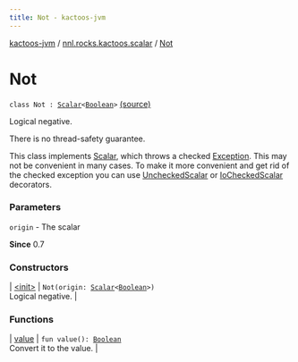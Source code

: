 ```yaml
---
title: Not - kactoos-jvm
---
```


[kactoos-jvm](../../index.html) / [nnl.rocks.kactoos.scalar](../index.html) / [Not](./index.html)

# Not

`class Not : `[`Scalar`](../../nnl.rocks.kactoos/-scalar/index.html)`<`[`Boolean`](https://kotlinlang.org/api/latest/jvm/stdlib/kotlin/-boolean/index.html)`>` [(source)](https://github.com/neonailol/kactoos/blob/master/kactoos-jvm/src/main/kotlin/nnl/rocks/kactoos/scalar/Not.kt#L23)

Logical negative.

There is no thread-safety guarantee.

This class implements [Scalar](../../nnl.rocks.kactoos/-scalar/index.html), which throws a checked
[Exception](https://kotlinlang.org/api/latest/jvm/stdlib/kotlin/-exception/index.html). This may not be convenient in many cases. To make
it more convenient and get rid of the checked exception you can
use [UncheckedScalar](../-unchecked-scalar/index.html) or [IoCheckedScalar](../-io-checked-scalar/index.html) decorators.

### Parameters

`origin` - The scalar

**Since**
0.7

### Constructors

| [&lt;init&gt;](-init-.html) | `Not(origin: `[`Scalar`](../../nnl.rocks.kactoos/-scalar/index.html)`<`[`Boolean`](https://kotlinlang.org/api/latest/jvm/stdlib/kotlin/-boolean/index.html)`>)`<br>Logical negative. |

### Functions

| [value](value.html) | `fun value(): `[`Boolean`](https://kotlinlang.org/api/latest/jvm/stdlib/kotlin/-boolean/index.html)<br>Convert it to the value. |

